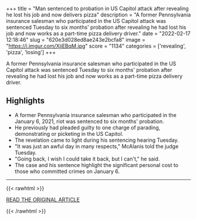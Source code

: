 +++
title = "Man sentenced to probation in US Capitol attack after revealing he lost his job and now delivers pizza"
description = "A former Pennsylvania insurance salesman who participated in the US Capitol attack was sentenced Tuesday to six months' probation after revealing he had lost his job and now works as a part-time pizza delivery driver."
date = "2022-02-17 12:18:46"
slug = "620e3d028ed8ae243e2bcfa8"
image = "https://i.imgur.com/XjiEBqM.jpg"
score = "1134"
categories = ['revealing', 'pizza', 'losing']
+++

A former Pennsylvania insurance salesman who participated in the US Capitol attack was sentenced Tuesday to six months' probation after revealing he had lost his job and now works as a part-time pizza delivery driver.

## Highlights

- A former Pennsylvania insurance salesman who participated in the January 6, 2021, riot was sentenced to six months' probation.
- He previously had pleaded guilty to one charge of parading, demonstrating or picketing in the US Capitol.
- The revelation came to light during his sentencing hearing Tuesday.
- "It was just an awful day in many respects," McAlanis told the judge Tuesday.
- "Going back, I wish I could take it back, but I can't," he said.
- The case and his sentence highlight the significant personal cost to those who committed crimes on January 6.

---

{{< rawhtml >}}
  <p class="article-category">
    <a target="_blank" href="https://www.cnn.com/2022/02/15/politics/mcalanis-capitol-riot/index.html">READ THE ORIGINAL ARTICLE</a>
  </p>
{{< /rawhtml >}}
